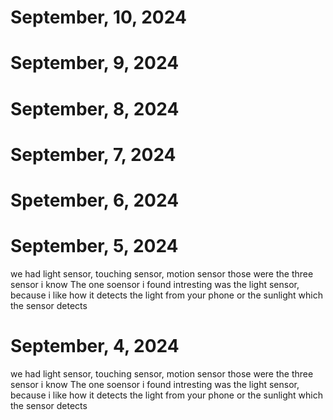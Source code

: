 # September, 10, 2024
# September, 9, 2024
# September, 8, 2024
# September, 7, 2024
# Spetember, 6, 2024
# September, 5, 2024
we had light sensor, touching sensor, motion sensor those were the three sensor i know
The one soensor i found intresting was the light sensor, because i like how it detects the light from your phone or the sunlight which the sensor detects
# September, 4, 2024
we had light sensor, touching sensor, motion sensor those were the three sensor i know
The one soensor i found intresting was the light sensor, because i like how it detects the light from your phone or the sunlight which the sensor detects
